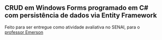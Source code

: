 ## CRUD em Windows Forms programado em C# com persistência de dados via Entity Framework

Feito para ser entregue como atividade avaliativa no SENAI, para o [professor Emerson](https://github.com/Amaral1973)

